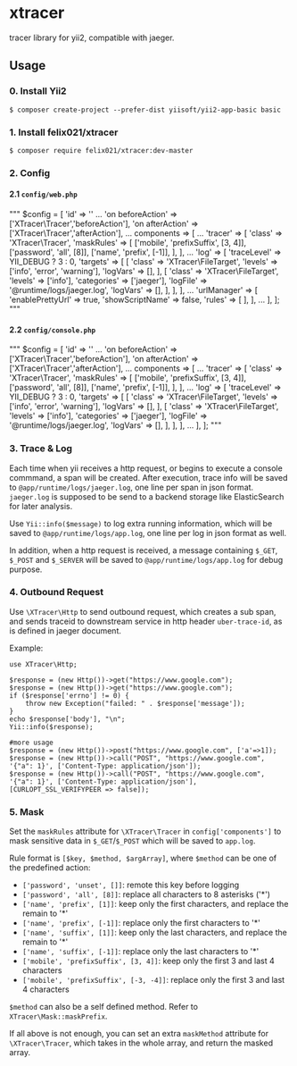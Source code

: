 # xtracer

tracer library for yii2, compatible with jaeger.

## Usage

### 0. Install Yii2

`$ composer create-project --prefer-dist yiisoft/yii2-app-basic basic`

### 1. Install felix021/xtracer

`$ composer require felix021/xtracer:dev-master`

### 2. Config

#### 2.1 `config/web.php`

"""
$config = [
    'id' => '<APP NAME>'
    ...
    'on beforeAction' => ['XTracer\Tracer','beforeAction'],
    'on afterAction' => ['XTracer\Tracer','afterAction'],
    ...
    components => [
        ...
        'tracer' => [
            'class' => 'XTracer\Tracer',
            'maskRules' => [
                ['mobile', 'prefixSuffix', [3, 4]],
                ['password', 'all', [8]],
                ['name', 'prefix', [-1]],
            ],
        ],
        ...
        'log' => [
            'traceLevel' => YII_DEBUG ? 3 : 0,
            'targets' => [
                [
                    'class' => 'XTracer\FileTarget',
                    'levels' => ['info', 'error', 'warning'],
                    'logVars' => [],
                ],
                [
                    'class' => 'XTracer\FileTarget',
                    'levels' => ['info'],
                    'categories' => ['jaeger'],
                    'logFile' => '@runtime/logs/jaeger.log',
                    'logVars' => [],
                ],
            ],
        ],
        ...
        'urlManager' => [
            'enablePrettyUrl' => true,
            'showScriptName' => false,
            'rules' => [
            ],
        ],
        ...
    ],
];
"""

#### 2.2 `config/console.php`

"""
$config = [
    'id' => '<APP NAME>'
    ...
    'on beforeAction' => ['XTracer\Tracer','beforeAction'],
    'on afterAction' => ['XTracer\Tracer','afterAction'],
    ...
    components => [
        ...
        'tracer' => [
            'class' => 'XTracer\Tracer',
            'maskRules' => [
                ['mobile', 'prefixSuffix', [3, 4]],
                ['password', 'all', [8]],
                ['name', 'prefix', [-1]],
            ],
        ],
        ...
        'log' => [
            'traceLevel' => YII_DEBUG ? 3 : 0,
            'targets' => [
                [
                    'class' => 'XTracer\FileTarget',
                    'levels' => ['info', 'error', 'warning'],
                    'logVars' => [],
                ],
                [
                    'class' => 'XTracer\FileTarget',
                    'levels' => ['info'],
                    'categories' => ['jaeger'],
                    'logFile' => '@runtime/logs/jaeger.log',
                    'logVars' => [],
                ],
            ],
        ],
        ...
    ],
];
"""

### 3. Trace & Log

Each time when yii receives a http request, or begins to execute a console commmand, a span will be created. After execution, trace info will be saved to `@app/runtime/logs/jaeger.log`, one line per span in json format. `jaeger.log` is supposed to be send to a backend storage like ElasticSearch for later analysis.

Use `Yii::info($message)` to log extra running information, which will be saved to `@app/runtime/logs/app.log`, one line per log in json format as well.

In addition, when a http request is received, a message containing `$_GET`, `$_POST` and `$_SERVER` will be saved to `@app/runtime/logs/app.log` for debug purpose.

### 4. Outbound Request

Use `\XTracer\Http` to send outbound request, which creates a sub span, and sends traceid to downstream service in http header `uber-trace-id`, as is defined in jaeger document.

Example:

```
use XTracer\Http;

$response = (new Http())->get("https://www.google.com");
$response = (new Http())->get("https://www.google.com");
if ($response['errno'] != 0) {
    throw new Exception("failed: " . $response['message']);
}
echo $response['body'], "\n";
Yii::info($response);

#more usage
$response = (new Http())->post("https://www.google.com", ['a'=>1]);
$response = (new Http())->call("POST", "https://www.google.com", '{"a": 1}', ['Content-Type: application/json']);
$response = (new Http())->call("POST", "https://www.google.com", '{"a": 1}', ['Content-Type: application/json'], [CURLOPT_SSL_VERIFYPEER => false]);
```

### 5. Mask

Set the `maskRules` attribute for `\XTracer\Tracer` in `config['components']` to mask sensitive data in `$_GET`/`$_POST` which will be saved to `app.log`.

Rule format is `[$key, $method, $argArray]`, where `$method` can be one of the predefined action:

* `['password', 'unset', []]`: remote this key before logging
* `['password', 'all', [8]]`: replace all characters to 8 asterisks ('\*') 
* `['name', 'prefix', [1]]`: keep only the first characters, and replace the remain to '\*'
* `['name', 'prefix', [-1]]`: replace only the first characters to '\*'
* `['name', 'suffix', [1]]`: keep only the last characters, and replace the remain to '\*'
* `['name', 'suffix', [-1]]`: replace only the last characters to '\*'
* `['mobile', 'prefixSuffix', [3, 4]]`: keep only the first 3 and last 4 characters
* `['mobile', 'prefixSuffix', [-3, -4]]`: replace only the first 3 and last 4 characters

`$method` can also be a self defined method. Refer to `XTracer\Mask::maskPrefix`.

If all above is not enough, you can set an extra `maskMethod` attribute for `\XTracer\Tracer`, which takes in the whole array, and return the masked array.
